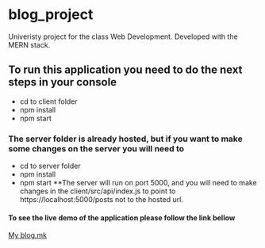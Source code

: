 # blog_project
Univeristy project for the class Web Development.  Developed with the MERN stack.

## To run this application you need to do the next steps in your console
- cd to client folder
- npm install
- npm start

### The server folder is already hosted, but if you want to make some changes on the server you will need to
- cd to server folder
- npm install 
- npm start
**The server will run on port 5000, and you will need to make changes in the client/src/api/index.js to point to https://localhost:5000/posts not to the hosted url.

#### To see the live demo of the application please follow the link bellow
[My blog.mk](http://moj-blog.netlify.app/)
